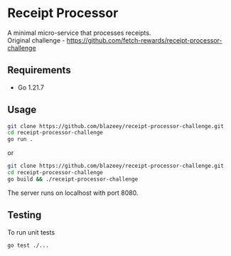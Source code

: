 # Receipt Processor

A minimal micro-service that processes receipts. </br>
Original challenge - https://github.com/fetch-rewards/receipt-processor-challenge

## Requirements
- Go 1.21.7

## Usage

```bash
git clone https://github.com/blazeey/receipt-processor-challenge.git
cd receipt-processor-challenge
go run .
```

or

```bash
git clone https://github.com/blazeey/receipt-processor-challenge.git
cd receipt-processor-challenge
go build && ./receipt-processor-challenge
```

The server runs on localhost with port 8080.

## Testing
To run unit tests

```bash
go test ./...
```